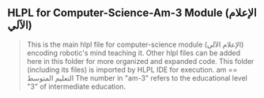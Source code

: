 ## HLPL for Computer-Science-Am-3 Module (الإعلام الآلي)
>This is the main hlpl file for computer-science module (الإعلام الآلي) encoding robotic's mind teaching it.
>Other hlpl files can be added here in this folder for more organized and expanded code.
>This folder (including its files) is imported by HLPL IDE for execution.
>am == التعليم المتوسط
>The number in "am-3" refers to the educational level "3" of intermediate education.
